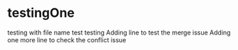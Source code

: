 # testingOne
testing with file name test testing
Adding line to test the merge issue
Adding one more line to check the conflict issue
